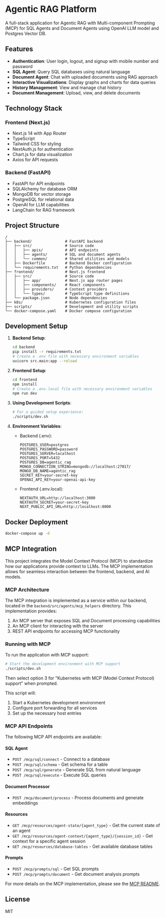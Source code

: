 # Agentic RAG Platform

A full-stack application for Agentic RAG with Multi-component Prompting (MCP) for SQL Agents and Document Agents using OpenAI LLM model and Postgres Vector DB.

## Features

- **Authentication**: User login, logout, and signup with mobile number and password
- **SQL Agent**: Query SQL databases using natural language
- **Document Agent**: Chat with uploaded documents using RAG approach
- **Interactive Visualizations**: Display graphs and charts for data queries
- **History Management**: View and manage chat history
- **Document Management**: Upload, view, and delete documents

## Technology Stack

### Frontend (Next.js)
- Next.js 14 with App Router
- TypeScript
- Tailwind CSS for styling
- NextAuth.js for authentication
- Chart.js for data visualization
- Axios for API requests

### Backend (FastAPI)
- FastAPI for API endpoints
- SQLAlchemy for database ORM
- MongoDB for vector storage
- PostgreSQL for relational data
- OpenAI for LLM capabilities
- LangChain for RAG framework

## Project Structure

```
/
├── backend/               # FastAPI backend 
│   ├── src/               # Source code
│   │   ├── apis/          # API endpoints
│   │   ├── agents/        # SQL and document agents
│   │   └── common/        # Shared utilities and models
│   ├── Dockerfile         # Backend Docker configuration
│   └── requirements.txt   # Python dependencies
├── frontend/              # Next.js frontend
│   ├── src/               # Source code
│   │   ├── app/           # Next.js app router pages
│   │   ├── components/    # React components
│   │   ├── providers/     # Context providers
│   │   └── types/         # TypeScript type definitions
│   └── package.json       # Node dependencies
├── k8s/                   # Kubernetes configuration files
├── scripts/               # Development and utility scripts
└── docker-compose.yaml    # Docker compose configuration
```

## Development Setup

1. **Backend Setup**:
   ```bash
   cd backend
   pip install -r requirements.txt
   # Create a .env file with necessary environment variables
   uvicorn src.main:app --reload
   ```

2. **Frontend Setup**:
   ```bash
   cd frontend
   npm install
   # Create a .env.local file with necessary environment variables
   npm run dev
   ```

3. **Using Development Scripts**:
   ```bash
   # For a guided setup experience:
   ./scripts/dev.sh
   ```

4. **Environment Variables**:
   - Backend (.env):
     ```
     POSTGRES_USER=postgres
     POSTGRES_PASSWORD=password
     POSTGRES_SERVER=localhost
     POSTGRES_PORT=5432
     POSTGRES_DB=agentic_rag
     MONGO_CONNECTION_STRING=mongodb://localhost:27017/
     MONGO_DB_NAME=agentic_rag
     SECRET_KEY=your-secret-key
     OPENAI_API_KEY=your-openai-api-key
     ```
   
   - Frontend (.env.local):
     ```
     NEXTAUTH_URL=http://localhost:3000
     NEXTAUTH_SECRET=your-secret-key
     NEXT_PUBLIC_API_URL=http://localhost:8000
     ```

## Docker Deployment

```bash
docker-compose up -d
```

## MCP Integration

This project integrates the Model Context Protocol (MCP) to standardize how our applications provide context to LLMs. The MCP implementation allows for seamless interaction between the frontend, backend, and AI models.

### MCP Architecture

The MCP integration is implemented as a service within our backend, located in the `backend/src/agents/mcp_helpers` directory. This implementation provides:

1. An MCP server that exposes SQL and Document processing capabilities
2. An MCP client for interacting with the server
3. REST API endpoints for accessing MCP functionality

### Running with MCP

To run the application with MCP support:

```bash
# Start the development environment with MCP support
./scripts/dev.sh
```

Then select option 3 for "Kubernetes with MCP (Model Context Protocol) support" when prompted.

This script will:
1. Start a Kubernetes development environment
2. Configure port forwarding for all services
3. Set up the necessary host entries

### MCP API Endpoints

The following MCP API endpoints are available:

#### SQL Agent
- `POST /mcp/sql/connect` - Connect to a database
- `POST /mcp/sql/schema` - Get schema for a table
- `POST /mcp/sql/generate` - Generate SQL from natural language
- `POST /mcp/sql/execute` - Execute SQL queries

#### Document Processor
- `POST /mcp/document/process` - Process documents and generate embeddings

#### Resources
- `GET /mcp/resources/agent-state/{agent_type}` - Get the current state of an agent
- `GET /mcp/resources/agent-context/{agent_type}/{session_id}` - Get context for a specific agent session
- `GET /mcp/resources/database-tables` - Get available database tables

#### Prompts
- `POST /mcp/prompts/sql` - Get SQL prompts
- `POST /mcp/prompts/document` - Get document analysis prompts

For more details on the MCP implementation, please see the [MCP README](backend/README-MCP.md).

## License

MIT